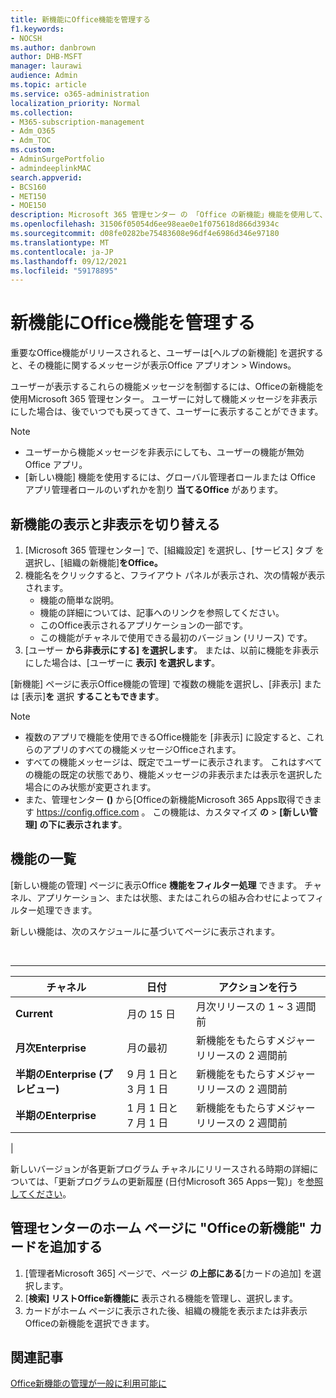 ```yaml
---
title: 新機能にOffice機能を管理する
f1.keywords:
- NOCSH
ms.author: danbrown
author: DHB-MSFT
manager: laurawi
audience: Admin
ms.topic: article
ms.service: o365-administration
localization_priority: Normal
ms.collection:
- M365-subscription-management
- Adm_O365
- Adm_TOC
ms.custom:
- AdminSurgePortfolio
- admindeeplinkMAC
search.appverid:
- BCS160
- MET150
- MOE150
description: Microsoft 365 管理センター の 「Office の新機能」機能を使用して、ユーザーが Office アプリ on Windows で [ヘルプ > 新機能] を選択した場合に表示または非表示にする Office 機能を決定します。
ms.openlocfilehash: 31506f05054d6ee98eae0e1f075618d866d3934c
ms.sourcegitcommit: d08fe0282be75483608e96df4e6986d346e97180
ms.translationtype: MT
ms.contentlocale: ja-JP
ms.lasthandoff: 09/12/2021
ms.locfileid: "59178895"
---
```

# <a name="manage-which-office-features-appear-in-whats-new"></a>新機能にOffice機能を管理する

重要なOffice機能がリリースされると、ユーザーは[ヘルプの新機能] を選択すると、その機能に関するメッセージが表示Office アプリオン \> Windows。

ユーザーが表示するこれらの機能メッセージを制御するには、Officeの新機能を使用Microsoft 365 管理センター。 ユーザーに対して機能メッセージを非表示にした場合は、後でいつでも戻ってきて、ユーザーに表示することができます。

> [!NOTE]
>
> - ユーザーから機能メッセージを非表示にしても、ユーザーの機能が無効Office アプリ。
> - [新しい機能] 機能を使用するには、グローバル管理者ロールまたは Office アプリ管理者ロールのいずれかを割り **当てるOffice** があります。

## <a name="show-or-hide-new-features"></a>新機能の表示と非表示を切り替える

1. [Microsoft 365 管理センター] で、[組織設定] を選択し、[サービス] タブ <a href="https://go.microsoft.com/fwlink/p/?linkid=2053743" target="_blank"></a>を選択し、[組織の新機能]**をOffice。** 
1. 機能名をクリックすると、フライアウト パネルが表示され、次の情報が表示されます。
     - 機能の簡単な説明。
     - 機能の詳細については、記事へのリンクを参照してください。
     - このOffice表示されるアプリケーションの一部です。
     - この機能がチャネルで使用できる最初のバージョン (リリース) です。
1. [ユーザー **から非表示にする] を選択します**。 または、以前に機能を非表示にした場合は、[ユーザーに **表示] を選択します**。

[新機能] ページに表示Office機能の管理] で複数の機能を選択し、[非表示] または [表示]**を** 選択 **することもできます**。

> [!NOTE]
>
> - 複数のアプリで機能を使用できるOffice機能を [非表示] に設定すると、これらのアプリのすべての機能メッセージOfficeされます。
> - すべての機能メッセージは、既定でユーザーに表示されます。 これはすべての機能の既定の状態であり、機能メッセージの非表示または表示を選択した場合にのみ状態が変更されます。
> - また、管理センター **()** から[Officeの新機能Microsoft 365 Apps取得できます <https://config.office.com> 。 この機能は、カスタマイズ **の**  >  **[新しい管理] の下に表示されます**。

## <a name="list-of-features"></a>機能の一覧

[新しい機能の管理] ページに表示Office **機能をフィルター処理** できます。 チャネル、アプリケーション、または状態、またはこれらの組み合わせによってフィルター処理できます。

新しい機能は、次のスケジュールに基づいてページに表示されます。

<br>

****

|チャネル|日付|アクションを行う|
|---|---|---|
|**Current**|月の 15 日|月次リリースの 1 ~ 3 週間前|
|**月次Enterprise**|月の最初|新機能をもたらすメジャー リリースの 2 週間前|
|**半期のEnterprise (プレビュー)**|9 月 1 日と 3 月 1 日| 新機能をもたらすメジャー リリースの 2 週間前|
|**半期のEnterprise**|1 月 1 日と 7 月 1 日| 新機能をもたらすメジャー リリースの 2 週間前|
|

新しいバージョンが各更新プログラム チャネルにリリースされる時期の詳細については、「更新プログラムの更新履歴 (日付Microsoft 365 Apps一覧)」を[参照してください](/officeupdates/update-history-microsoft365-apps-by-date)。

## <a name="add-the-whats-new-in-office-card-to-the-admin-center-home-page"></a>管理センターのホーム ページに "Officeの新機能" カードを追加する

1. [管理者Microsoft 365] ページで、ページ **の上部にある**[カードの追加] を選択します。
2. [**検索] リストOffice新機能に** 表示される機能を管理し、選択します。
3. カードがホーム ページに表示された後、組織の機能を表示または非表示Officeの新機能を選択[](#show-or-hide-new-features)できます。

## <a name="related-articles"></a>関連記事

[Office新機能の管理が一般に利用可能に](https://techcommunity.microsoft.com/t5/microsoft-365-blog/office-what-s-new-management-is-now-generally-available/ba-p/1179954)
